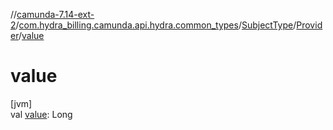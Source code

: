 //[camunda-7.14-ext-2](../../../../index.md)/[com.hydra_billing.camunda.api.hydra.common_types](../../index.md)/[SubjectType](../index.md)/[Provider](index.md)/[value](value.md)

# value

[jvm]\
val [value](value.md): Long
